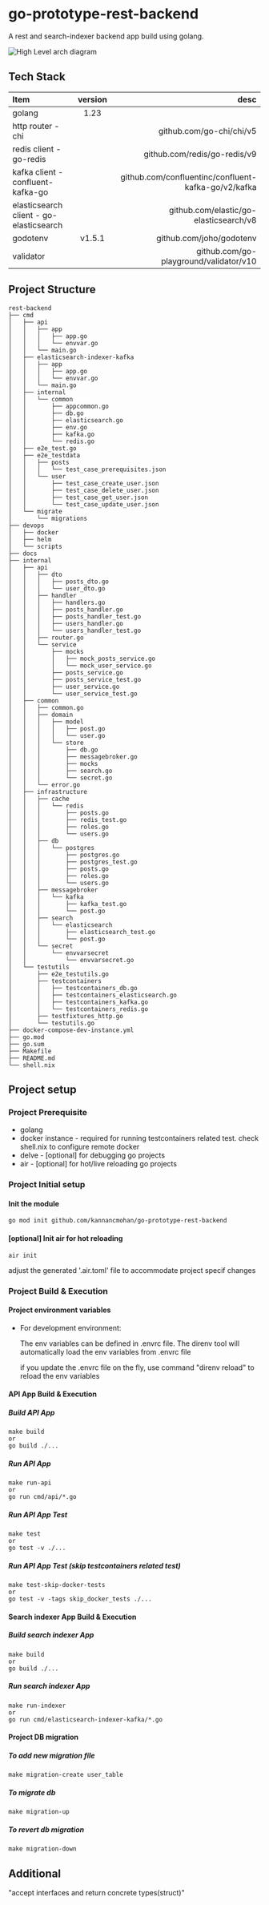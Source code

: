 # go-prototype-rest-backend
A rest and search-indexer backend app build using golang.

![High Level arch diagram](./docs/images/go_rest_backend_app_arch.jpg "GO rest application")

## Tech Stack 
| Item                                       | version  | desc                                                |
| :----------------------------------------- | :------: | --------------------------------------------------: |
| golang                                     |   1.23   |                                                     |
| http router - chi                          |          | github.com/go-chi/chi/v5                            |
| redis client - go-redis                    |          | github.com/redis/go-redis/v9                        |
| kafka client - confluent-kafka-go          |          | github.com/confluentinc/confluent-kafka-go/v2/kafka |
| elasticsearch client - go-elasticsearch    |          | github.com/elastic/go-elasticsearch/v8              |
| godotenv                                   |  v1.5.1  | github.com/joho/godotenv                            |
| validator                                  |          | github.com/go-playground/validator/v10              |

## Project Structure
```
rest-backend
├── cmd
│   ├── api
│   │   ├── app
│   │   │   ├── app.go
│   │   │   └── envvar.go
│   │   └── main.go
│   ├── elasticsearch-indexer-kafka
│   │   ├── app
│   │   │   ├── app.go
│   │   │   └── envvar.go
│   │   └── main.go
│   ├── internal
│   │   └── common
│   │       ├── appcommon.go
│   │       ├── db.go
│   │       ├── elasticsearch.go
│   │       ├── env.go
│   │       ├── kafka.go
│   │       └── redis.go
│   ├── e2e_test.go
│   ├── e2e_testdata
│   │   ├── posts
│   │   │   └── test_case_prerequisites.json
│   │   └── user
│   │       ├── test_case_create_user.json
│   │       ├── test_case_delete_user.json
│   │       ├── test_case_get_user.json
│   │       └── test_case_update_user.json
│   └── migrate
│       └── migrations
├── devops
│   ├── docker
│   ├── helm
│   └── scripts
├── docs
├── internal
│   ├── api
│   │   ├── dto
│   │   │   ├── posts_dto.go
│   │   │   └── user_dto.go
│   │   ├── handler
│   │   │   ├── handlers.go
│   │   │   ├── posts_handler.go
│   │   │   ├── posts_handler_test.go
│   │   │   ├── users_handler.go
│   │   │   └── users_handler_test.go
│   │   ├── router.go
│   │   └── service
│   │       ├── mocks
│   │       │   ├── mock_posts_service.go
│   │       │   └── mock_user_service.go
│   │       ├── posts_service.go
│   │       ├── posts_service_test.go
│   │       ├── user_service.go
│   │       └── user_service_test.go
│   ├── common
│   │   ├── common.go
│   │   ├── domain
│   │   │   ├── model
│   │   │   │   ├── post.go
│   │   │   │   └── user.go
│   │   │   └── store
│   │   │       ├── db.go
│   │   │       ├── messagebroker.go
│   │   │       ├── mocks
│   │   │       ├── search.go
│   │   │       └── secret.go
│   │   └── error.go
│   ├── infrastructure
│   │   ├── cache
│   │   │   └── redis
│   │   │       ├── posts.go
│   │   │       ├── redis_test.go
│   │   │       ├── roles.go
│   │   │       └── users.go
│   │   ├── db
│   │   │   └── postgres
│   │   │       ├── postgres.go
│   │   │       ├── postgres_test.go
│   │   │       ├── posts.go
│   │   │       ├── roles.go
│   │   │       └── users.go
│   │   ├── messagebroker
│   │   │   └── kafka
│   │   │       ├── kafka_test.go
│   │   │       └── post.go
│   │   ├── search
│   │   │   └── elasticsearch
│   │   │       ├── elasticsearch_test.go
│   │   │       └── post.go
│   │   └── secret
│   │       └── envvarsecret
│   │           └── envvarsecret.go
│   └── testutils
│       ├── e2e_testutils.go
│       ├── testcontainers
│       │   ├── testcontainers_db.go
│       │   ├── testcontainers_elasticsearch.go
│       │   ├── testcontainers_kafka.go
│       │   └── testcontainers_redis.go
│       ├── testfixtures_http.go
│       └── testutils.go
├── docker-compose-dev-instance.yml
├── go.mod
├── go.sum
├── Makefile
├── README.md
└── shell.nix
```
## Project setup 

### Project Prerequisite 
* golang
* docker instance - required for running testcontainers related test. check shell.nix to configure remote docker
* delve - [optional] for debugging go projects
* air - [optional] for hot/live reloading go projects

### Project Initial setup

#### Init the module 
```
go mod init github.com/kannancmohan/go-prototype-rest-backend
```

#### [optional] Init air for hot reloading
```
air init
```
adjust the generated '.air.toml' file to accommodate project specif changes

### Project Build & Execution

#### Project environment variables 

* For development environment:

     The env variables can be defined in .envrc file. The direnv tool will automatically load the env variables from .envrc file
     
     if you update the .envrc file on the fly, use command "direnv reload" to reload the env variables

#### API App Build & Execution

##### Build API App
```
make build
or
go build ./...
```

##### Run API App
```
make run-api
or
go run cmd/api/*.go
```

##### Run API App Test
```
make test
or
go test -v ./...
```

##### Run API App Test (skip testcontainers related test)
```
make test-skip-docker-tests
or
go test -v -tags skip_docker_tests ./...
```

#### Search indexer App Build & Execution

##### Build search indexer App
```
make build
or
go build ./...
```

##### Run search indexer App
```
make run-indexer
or
go run cmd/elasticsearch-indexer-kafka/*.go
```

#### Project DB migration
##### To add new migration file

```
make migration-create user_table
```
##### To migrate db

```
make migration-up
```

##### To revert db migration

```
make migration-down
```

## Additional 

"accept interfaces and return concrete types(struct)" 
